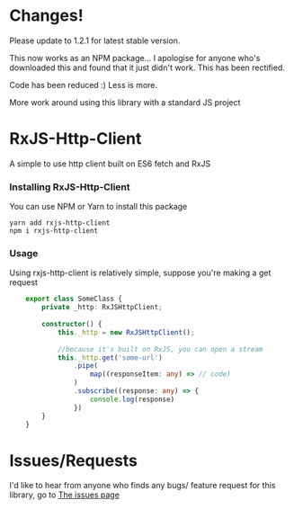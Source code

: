 # Changes!

Please update to 1.2.1 for latest stable version. 

This now works as an NPM package... I apologise for anyone who's 
downloaded this and found that it just didn't work. This has been rectified.

Code has been reduced :) Less is more. 

More work around using this library with a standard JS project

# RxJS-Http-Client

A simple to use http client built on ES6 fetch and RxJS

### Installing RxJS-Http-Client

You can use NPM or Yarn to install this package

```$xslt
yarn add rxjs-http-client
npm i rxjs-http-client
```

### Usage

Using rxjs-http-client is relatively simple, suppose you're making a get request

```typescript 
    export class SomeClass {
        private _http: RxJSHttpClient;
        
        constructor() {
            this._http = new RxJSHttpClient();
            
            //because it's built on RxJS, you can open a stream
            this._http.get('some-url')
                .pipe(
                    map((responseItem: any) => // code)
                )
                .subscribe((response: any) => {
                    console.log(response)
                })
        }
    }
```

# Issues/Requests

I'd like to hear from anyone who finds any bugs/ feature request for this library, go to [The issues page](https://github.com/Dudecor3/rxjs-http-client/issues) 
